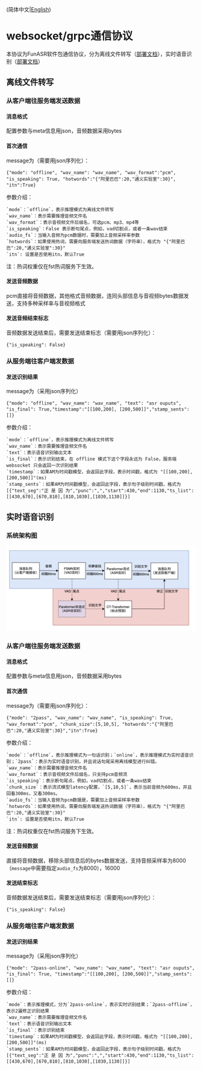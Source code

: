 (简体中文|[English](./websocket_protocol.md))
# websocket/grpc通信协议

本协议为FunASR软件包通信协议，分为离线文件转写（[部署文档](./SDK_tutorial_zh.md)），实时语音识别（[部署文档](./SDK_tutorial_online_zh.md)）

## 离线文件转写
### 从客户端往服务端发送数据
#### 消息格式
配置参数与meta信息用json，音频数据采用bytes
#### 首次通信
message为（需要用json序列化）：
```text
{"mode": "offline", "wav_name": "wav_name", "wav_format":"pcm", "is_speaking": True, "hotwords":"{"阿里巴巴":20,"通义实验室":30}", "itn":True}
```
参数介绍：
```text
`mode`：`offline`，表示推理模式为离线文件转写
`wav_name`：表示需要推理音频文件名
`wav_format`：表示音视频文件后缀名，可选pcm、mp3、mp4等
`is_speaking`：False 表示断句尾点，例如，vad切割点，或者一条wav结束
`audio_fs`：当输入音频为pcm数据时，需要加上音频采样率参数
`hotwords`：如果使用热词，需要向服务端发送热词数据（字符串），格式为 "{"阿里巴巴":20,"通义实验室":30}"
`itn`: 设置是否使用itn，默认True
```
注：热词权重仅在fst热词服务下生效。

#### 发送音频数据
pcm直接将音频数据，其他格式音频数据，连同头部信息与音视频bytes数据发送，支持多种采样率与音视频格式

#### 发送音频结束标志
音频数据发送结束后，需要发送结束标志（需要用json序列化）：
```text
{"is_speaking": False}
```

### 从服务端往客户端发数据
#### 发送识别结果
message为（采用json序列化）
```text
{"mode": "offline", "wav_name": "wav_name", "text": "asr ouputs", "is_final": True,"timestamp":"[[100,200], [200,500]]","stamp_sents":[]}
```
参数介绍：
```text
`mode`：`offline`，表示推理模式为离线文件转写
`wav_name`：表示需要推理音频文件名
`text`：表示语音识别输出文本
`is_final`：表示识别结束，在 offline 模式下这个字段永远为 False，服务端 websocket 只会返回一次识别结果
`timestamp`：如果AM为时间戳模型，会返回此字段，表示时间戳，格式为 "[[100,200], [200,500]]"(ms)
`stamp_sents`：如果AM为时间戳模型，会返回此字段，表示句子级别时间戳，格式为 [{"text_seg":"正 是 因 为","punc":",","start":430,"end":1130,"ts_list":[[430,670],[670,810],[810,1030],[1030,1130]]}]
```

## 实时语音识别
### 系统架构图

<div align="left"><img src="images/2pass.jpg" width="600"/></div>

### 从客户端往服务端发送数据
#### 消息格式
配置参数与meta信息用json，音频数据采用bytes

#### 首次通信
message为（需要用json序列化）：
```text
{"mode": "2pass", "wav_name": "wav_name", "is_speaking": True, "wav_format":"pcm", "chunk_size":[5,10,5], "hotwords":"{"阿里巴巴":20,"通义实验室":30}","itn":True}
```
参数介绍：
```text
`mode`：`offline`，表示推理模式为一句话识别；`online`，表示推理模式为实时语音识别；`2pass`：表示为实时语音识别，并且说话句尾采用离线模型进行纠错。
`wav_name`：表示需要推理音频文件名
`wav_format`：表示音视频文件后缀名，只支持pcm音频流
`is_speaking`：表示断句尾点，例如，vad切割点，或者一条wav结束
`chunk_size`：表示流式模型latency配置，`[5,10,5]`，表示当前音频为600ms，并且回看300ms，又看300ms。
`audio_fs`：当输入音频为pcm数据是，需要加上音频采样率参数
`hotwords`：如果使用热词，需要向服务端发送热词数据（字符串），格式为 "{"阿里巴巴":20,"通义实验室":30}"
`itn`: 设置是否使用itn，默认True
```
注：热词权重仅在fst热词服务下生效。

#### 发送音频数据
直接将音频数据，移除头部信息后的bytes数据发送，支持音频采样率为8000（`message`中需要指定`audio_fs`为8000），16000
#### 发送结束标志
音频数据发送结束后，需要发送结束标志（需要用json序列化）：
```text
{"is_speaking": False}
```
### 从服务端往客户端发数据
#### 发送识别结果
message为（采用json序列化）
```text
{"mode": "2pass-online", "wav_name": "wav_name", "text": "asr ouputs", "is_final": True, "timestamp":"[[100,200], [200,500]]","stamp_sents":[]}
```
参数介绍：
```text
`mode`：表示推理模式，分为`2pass-online`，表示实时识别结果；`2pass-offline`，表示2遍修正识别结果
`wav_name`：表示需要推理音频文件名
`text`：表示语音识别输出文本
`is_final`：表示识别结束
`timestamp`：如果AM为时间戳模型，会返回此字段，表示时间戳，格式为 "[[100,200], [200,500]]"(ms)
`stamp_sents`：如果AM为时间戳模型，会返回此字段，表示句子级别时间戳，格式为 [{"text_seg":"正 是 因 为","punc":",","start":430,"end":1130,"ts_list":[[430,670],[670,810],[810,1030],[1030,1130]]}]
```
